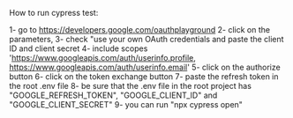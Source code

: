 How to run cypress test: 

1- go to https://developers.google.com/oauthplayground
2- click on the parameters, 
3- check "use your own OAuth credentials and paste the client ID and client secret
4- include scopes 'https://www.googleapis.com/auth/userinfo.profile, https://www.googleapis.com/auth/userinfo.email'
5- click on the authorize button 
6- click on the token exchange button
7- paste the refresh token in the root .env file
8- be sure that the .env file in the root project has "GOOGLE_REFRESH_TOKEN", "GOOGLE_CLIENT_ID" and "GOOGLE_CLIENT_SECRET"
9- you can run "npx cypress open"
